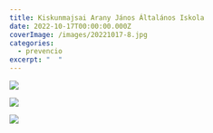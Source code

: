 ```yaml
---
title: Kiskunmajsai Arany János Általános Iskola
date: 2022-10-17T00:00:00.000Z
coverImage: /images/20221017-8.jpg
categories:
  - prevencio
excerpt: "  "
---
```

![](/images/20221017-9.jpg)

![](/images/20221017-10.jpg)

![](/images/20221017-11.jpg)
